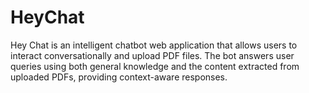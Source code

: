 # HeyChat
Hey Chat is an intelligent chatbot web application that allows users to interact conversationally and upload PDF files. The bot answers user queries using both general knowledge and the content extracted from uploaded PDFs, providing context-aware responses.
